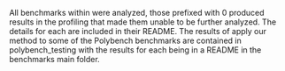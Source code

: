 All benchmarks within were analyzed, those prefixed with 0 produced results in the profiling that made them unable to be further analyzed. The details for each are included in their README. The results of apply our method to some of the Polybench benchmarks are contained in polybench_testing with the results for each being in a README in the benchmarks main folder.
